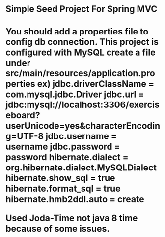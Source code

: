 <h1>Simple Seed Project For Spring MVC<h1>

You should add a properties file to config db connection. This project is configured with MySQL
create a file under src/main/resources/application.properties
ex)
jdbc.driverClassName = com.mysql.jdbc.Driver
jdbc.url = jdbc:mysql://localhost:3306/exerciseboard?userUnicode=yes&characterEncoding=UTF-8
jdbc.username = username
jdbc.password = password
hibernate.dialect = org.hibernate.dialect.MySQLDialect
hibernate.show_sql = true
hibernate.format_sql = true
hibernate.hmb2ddl.auto = create

Used Joda-Time not java 8 time because of some issues.

